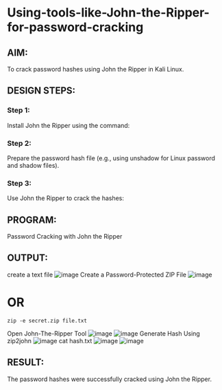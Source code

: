 # Using-tools-like-John-the-Ripper-for-password-cracking
## AIM:
To crack password hashes using John the Ripper in Kali Linux.

## DESIGN STEPS:
### Step 1:
Install John the Ripper using the command:

### Step 2:
Prepare the password hash file (e.g., using unshadow for Linux password and shadow files).


### Step 3:
Use John the Ripper to crack the hashes:

## PROGRAM:
Password Cracking with John the Ripper

## OUTPUT:
 create a text file
 ![image](https://github.com/user-attachments/assets/c58c5150-adc1-48c7-84f0-13c99d99141c)
Create a Password-Protected ZIP File
![image](https://github.com/user-attachments/assets/7c2aeaa2-3ead-442b-8987-bba70e26a6f9)
# OR
~~~
zip -e secret.zip file.txt
~~~
Open John-The-Ripper Tool
![image](https://github.com/user-attachments/assets/8c488979-0a2d-42a8-a3bc-990880fa6962)
![image](https://github.com/user-attachments/assets/b9d44170-a02f-47d4-b21f-833f8c05473b)
Generate Hash Using zip2john
![image](https://github.com/user-attachments/assets/d9c1d51a-86b3-4427-85c8-1435a3ed85be)
cat hash.txt
![image](https://github.com/user-attachments/assets/15e6dd28-a983-4cdc-9e11-dad9b0b6b55f)
![image](https://github.com/user-attachments/assets/3155436a-c5c3-4d0a-af6b-301d42876d67)


## RESULT:
The password hashes were successfully cracked using John the Ripper.

